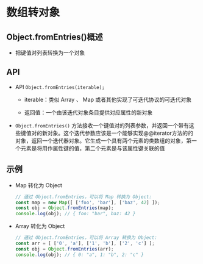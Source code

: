 # 数组转对象

## Object.fromEntries()概述

+ 把键值对列表转换为一个对象

## API

+ API `Object.fromEntries(iterable);`

  + iterable：类似 Array 、 Map 或者其他实现了可迭代协议的可迭代对象

  + 返回值：一个由该迭代对象条目提供对应属性的新对象

+ `Object.fromEntries()` 方法接收一个键值对的列表参数，并返回一个带有这些键值对的新对象。这个迭代参数应该是一个能够实现@@iterator方法的的对象，返回一个迭代器对象。它生成一个具有两个元素的类数组的对象，第一个元素是将用作属性键的值，第二个元素是与该属性键关联的值

## 示例

+ Map 转化为 Object

  ```js
  // 通过 Object.fromEntries，可以将 Map 转换为 Object:
  const map = new Map([ ['foo', 'bar'], ['baz', 42] ]);
  const obj = Object.fromEntries(map);
  console.log(obj); // { foo: "bar", baz: 42 }
  ```

+ Array 转化为 Object

  ```js
  // 通过 Object.fromEntries，可以将 Array 转换为 Object:
  const arr = [ ['0', 'a'], ['1', 'b'], ['2', 'c'] ];
  const obj = Object.fromEntries(arr);
  console.log(obj); // { 0: "a", 1: "b", 2: "c" }
  ```
